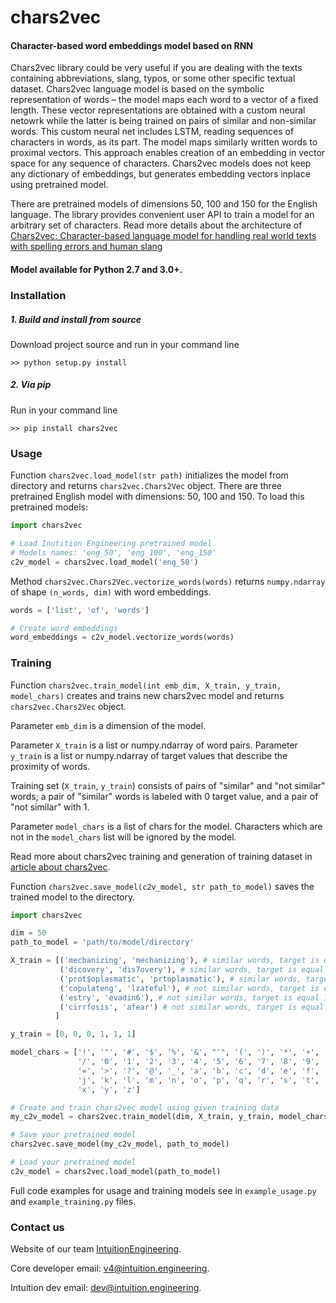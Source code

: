 # chars2vec

#### Character-based word embeddings model based on RNN


Chars2vec library could be very useful if you are dealing with the texts 
containing abbreviations, slang, typos, or some other specific textual dataset. 
Chars2vec language model is based on the symbolic representation of words – 
the model maps each word to a vector of a fixed length. 
These vector representations are obtained with a custom neural netowrk while 
the latter is being trained on pairs of similar and non-similar words. 
This custom neural net includes LSTM, reading sequences of characters in words, as its part. 
The model maps similarly written words to proximal vectors. 
This approach enables creation of an embedding in vector space for any sequence of characters. 
Chars2vec models does not keep any dictionary of embeddings, 
but generates embedding vectors inplace using pretrained model. 

There are pretrained models of dimensions 50, 100 and 150 for the English language.
The library provides convenient user API to train a model for an arbitrary set of characters. 
Read more details about the architecture of [Chars2vec: 
Character-based language model for handling real world texts with spelling 
errors and human slang](https://towardsdatascience.com/chars2vec-character-based-language-model-for-handling-real-world-texts-with-spelling-errors-and-a3e4053a147d)

#### Model available for Python 2.7 and 3.0+.

### Installation

<h5> 1. Build and install from source </h5>
Download project source and run in your command line

~~~shell
>> python setup.py install
~~~

<h5> 2. Via pip </h5>
Run in your command line

~~~shell
>> pip install chars2vec
~~~

### Usage

Function `chars2vec.load_model(str path)` initializes the model from directory 
and returns `chars2vec.Chars2Vec` object.
There are three pretrained English model with dimensions: 50, 100 and 150.
To load this pretrained models:

~~~python
import chars2vec

# Load Inutition Engineering pretrained model
# Models names: 'eng_50', 'eng_100', 'eng_150'
c2v_model = chars2vec.load_model('eng_50')
~~~ 
Method `chars2vec.Chars2Vec.vectorize_words(words)` returns `numpy.ndarray` of shape `(n_words, dim)` with word embeddings.

~~~python
words = ['list', 'of', 'words']

# Create word embeddings
word_embeddings = c2v_model.vectorize_words(words)
~~~

### Training

Function `chars2vec.train_model(int emb_dim, X_train, y_train, model_chars)` 
creates and trains new chars2vec model and returns `chars2vec.Chars2Vec` object.

Parameter `emb_dim` is a dimension of the model. 

Parameter `X_train` is a list or numpy.ndarray of word pairs.
Parameter `y_train` is a list or numpy.ndarray of target values that describe the proximity of words.

Training set (`X_train`, `y_train`) consists of pairs of "similar" and "not similar" words; 
a pair of "similar" words is labeled with 0 target value, and a pair of "not similar" with 1. 

Parameter `model_chars` is a list of chars for the model.
Characters which are not in the `model_chars`
list will be ignored by the model. 

Read more about chars2vec training and generation of training dataset in 
[article about chars2vec](https://towardsdatascience.com/chars2vec-character-based-language-model-for-handling-real-world-texts-with-spelling-errors-and-a3e4053a147d).

Function `chars2vec.save_model(c2v_model, str path_to_model)` saves the trained model 
to the directory.


~~~python
import chars2vec

dim = 50
path_to_model = 'path/to/model/directory'

X_train = [('mecbanizing', 'mechanizing'), # similar words, target is equal 0
           ('dicovery', 'dis7overy'), # similar words, target is equal 0
           ('prot$oplasmatic', 'prtoplasmatic'), # similar words, target is equal 0
           ('copulateng', 'lzateful'), # not similar words, target is equal 1
           ('estry', 'evadin6'), # not similar words, target is equal 1
           ('cirrfosis', 'afear') # not similar words, target is equal 1
          ]

y_train = [0, 0, 0, 1, 1, 1]

model_chars = ['!', '"', '#', '$', '%', '&', "'", '(', ')', '*', '+', ',', '-', '.',
               '/', '0', '1', '2', '3', '4', '5', '6', '7', '8', '9', ':', ';', '<',
               '=', '>', '?', '@', '_', 'a', 'b', 'c', 'd', 'e', 'f', 'g', 'h', 'i',
               'j', 'k', 'l', 'm', 'n', 'o', 'p', 'q', 'r', 's', 't', 'u', 'v', 'w',
               'x', 'y', 'z']

# Create and train chars2vec model using given training data
my_c2v_model = chars2vec.train_model(dim, X_train, y_train, model_chars)

# Save your pretrained model
chars2vec.save_model(my_c2v_model, path_to_model)

# Load your pretrained model 
c2v_model = chars2vec.load_model(path_to_model)
~~~

Full code examples for usage and training models see in
`example_usage.py` and `example_training.py` files.


### Contact us

Website of our team [IntuitionEngineering](https://intuition.engineering).

Core developer email: v4@intuition.engineering.

Intuition dev email: dev@intuition.engineering.
